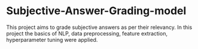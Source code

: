 # Subjective-Answer-Grading-model
This project aims to grade subjective answers as per their relevancy. In this project the basics of NLP, data preprocessing, feature extraction, hyperparameter tuning were applied.
